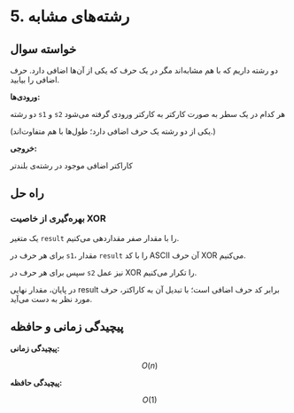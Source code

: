 # 5. رشته‌های مشابه

## خواسته سوال
دو رشته داریم که با هم مشابه‌اند مگر در یک حرف که یکی از آن‌ها اضافی دارد. حرف اضافی را بیابید.

**ورودی‌ها:**

دو رشته `s1` و `s2` هر کدام در یک سطر به صورت کارکتر به کارکتر ورودی گرفته می‌شود

  (یکی از دو رشته یک حرف اضافی دارد؛ طول‌ها با هم متفاوت‌اند.)

**خروجی:**

کاراکتر اضافی موجود در رشته‌ی بلندتر  

## راه حل

### بهره‌گیری از خاصیت XOR
یک متغیر `result` را با مقدار صفر مقداردهی می‌کنیم.  

برای هر حرف در `s1`، مقدار `result` را با کد ASCII آن حرف XOR می‌کنیم.  

سپس برای هر حرف در `s2` نیز عمل XOR را تکرار می‌کنیم.  

در پایان، مقدار نهایی result برابر کد حرف اضافی است؛ با تبدیل آن به کاراکتر، حرف مورد نظر به دست می‌آید.

## پیچیدگی زمانی و حافظه
**پیچیدگی زمانی:**

$$O(n)$$

**پیچیدگی حافظه:**

$$O(1)$$
